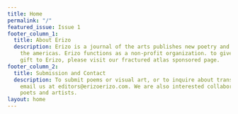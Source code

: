 ```yaml
---
title: Home
permalink: "/"
featured_issue: Issue 1
footer_column_1:
  title: About Erizo
  description: Erizo is a journal of the arts publishes new poetry and art from across
    the americas. Erizo functions as a non-profit organization. to give a tax deductible
    gift to Erizo, please visit our fractured atlas sponsored page.
footer_column_2:
  title: Submission and Contact
  description: To submit poems or visual art, or to inquire about translating, please
    email us at editors@erizoerizo.com. We are also interested collaborations between
    poets and artists.
layout: home
---
```



